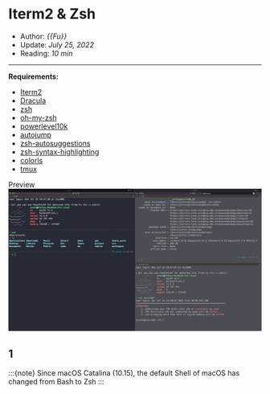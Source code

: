 # Iterm2 & Zsh

- Author: *{{Fu}}*
- Update: *July 25, 2022*
- Reading: *10 min*

---

**Requirements:**
- [Iterm2](https://iterm2.com/)
- [Dracula](https://draculatheme.com/)
- [zsh](https://www.zsh.org/)
- [oh-my-zsh](https://github.com/ohmyzsh/ohmyzsh)
- [powerlevel10k](https://github.com/romkatv/powerlevel10k)
- [autojump](https://github.com/wting/autojump)
- [zsh-autosuggestions](https://github.com/zsh-users/zsh-autosuggestions)
- [zsh-syntax-highlighting](https://github.com/zsh-users/zsh-syntax-highlighting)
- [colorls](https://github.com/athityakumar/colorls)
- [tmux](https://github.com/tmux/tmux)


Preview
![](./Iterm2-Zsh-1.jpg)






## 1
:::{note}
Since macOS Catalina (10.15), the default Shell of macOS has changed from Bash to Zsh
:::

